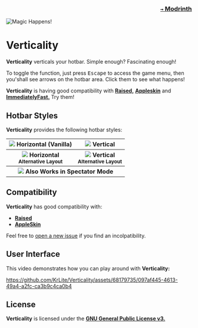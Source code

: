 ### <p align=right>[`→` Modrinth](https://modrinth.com/mod/verticality)</p>

![Magic Happens!](https://github.com/KrLite/Mod.Verticality/blob/artwork/content/v1/magic.png)

# Verticality

**Verticality** verticals your hotbar. Simple enough? Fascinating enough!

To toggle the function, just press <kbd>Escape</kbd> to access the game menu, then you'shall see arrows on the hotbar area. Click them to see what happens!

**Verticality** is having good compatibility with **[Raised,](https://modrinth.com/mod/raised)** **[Appleskin](https://modrinth.com/mod/appleskin)** and **[ImmediatelyFast.](https://modrinth.com/mod/immediatelyfast)** Try them!

## Hotbar Styles

**Verticality** provides the following hotbar styles:

<table>
  <tr>
    <th>
      <img src="https://github.com/KrLite/Mod.Verticality/blob/artwork/content/v3/disabled.png" />
      Horizontal (Vanilla)
    </th>
    <th>
      <img src="https://github.com/KrLite/Mod.Verticality/blob/artwork/content/v3/enabled.png" />
      Vertical
    </th>
  </tr>
  <tr>
    <th>
      <img src="https://github.com/KrLite/Mod.Verticality/blob/artwork/content/v3/alternative_layout.png" />
      Horizontal<br />
      <sub>Alternative Layout</sub>
    </th>
    <th>
      <img src="https://github.com/KrLite/Mod.Verticality/blob/artwork/content/v3/enabled_alternative_layout.png" />
      Vertical<br />
      <sub>Alternative Layout</sub>
    </th>
  </tr>
  <tr>
    <th colspan="2">
      <img src="https://github.com/KrLite/Mod.Verticality/blob/artwork/content/v3/spectator_mode.png" />
      Also Works in Spectator Mode
    </th>
  </tr>
</table>

## Compatibility

**Verticality** has good compatibility with:

- **[Raised](https://modrinth.com/mod/raised)**
- **[AppleSkin](https://modrinth.com/mod/appleskin)**

Feel free to [open a new issue](https://github.com/KrLite/Mod.Verticality/issues/new/choose) if you find an incolpatibility.

## User Interface

This video demonstrates how you can play around with **Verticality:**

https://github.com/KrLite/Verticality/assets/68179735/097af445-4613-49a4-a2fc-ca3b9c4ca0b4

## License

**Verticality** is licensed under the **[GNU General Public License v3.](LICENSE)**
